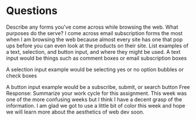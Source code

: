 <h1>Questions</h1>
Describe any forms you've come across while browsing the web. What purposes do the serve?
  I come across email subscription forms the most when I am browsing the web because almost every site has one that pop ups before you can even look at the products on their site.
List examples of a text, selection, and button input, and where they might be used.
  A text input would be things such as comment boxes or email subscription boxes

  A selection input example would be selecting yes or no option bubbles or check boxes

  A button input example would be a subscribe, submit, or search button
Free Response: Summarize your work cycle for this assignment.
  This week was one of the more confusing weeks but I think I have a decent grasp of the information. I am glad we got to use a little bit of color this week and hope we will learn more about the aesthetics of web dev soon.
